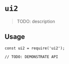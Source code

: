 # `ui2`

> TODO: description

## Usage

```
const ui2 = require('ui2');

// TODO: DEMONSTRATE API
```
